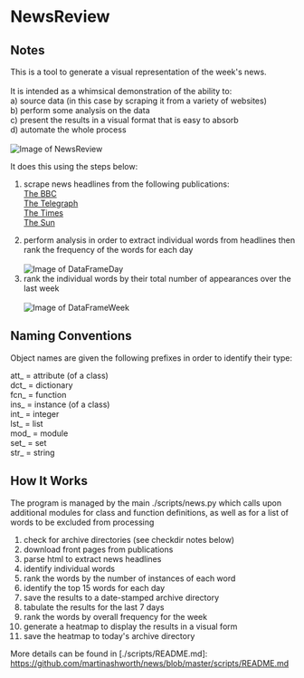 NewsReview
==========

Notes
-------

This is a tool to generate a visual representation of the week's news.<br /><br />
It is intended as a whimsical demonstration of the ability to:<br />
a) source data (in this case by scraping it from a variety of websites)<br />
b) perform some analysis on the data<br />
c) present the results in a visual format that is easy to absorb<br />
d) automate the whole process <br /><br />
![Image of NewsReview](http://whatmakesitgo.com/wp-content/uploads/2020/08/Screenshot-2020-08-21-at-16.52.47.png)

It does this using the steps below:<br />
1) scrape news headlines from the following publications:<br />
[The BBC][] <br />
[The Telegraph][] <br />
[The Times][] <br />
[The Sun][] <br />

[The BBC]: https://www.bbc.co.uk/news
[The Times]: https://www.thetimes.co.uk/
[The Telegraph]: https://www.telegraph.co.uk/
[The Sun]: https://www.thesun.co.uk/news
[scripts]: https://github.com/martinashworth/news/tree/master/scripts
[news.py]: https://github.com/martinashworth/news/blob/master/scripts/news.py
[mod_processing.py]: https://github.com/martinashworth/news/blob/master/scripts/mod_processing.py
[mod_publications.py]: https://github.com/martinashworth/news/blob/master/scripts/mod_publications.py
[mod_stop_words.py]: https://github.com/martinashworth/news/blob/master/scripts/mod_stop_words.py

2) perform analysis in order to extract individual words from headlines then rank the frequency of the words for each day<br /><br />
![Image of DataFrameDay](http://whatmakesitgo.com/wp-content/uploads/2020/08/Screenshot-2020-08-21-at-16.51.34.png)<br />
3) rank the individual words by their total number of appearances over the last week<br /><br />
![Image of DataFrameWeek](http://whatmakesitgo.com/wp-content/uploads/2020/08/Screenshot-2020-08-21-at-16.52.25.png)


Naming Conventions
------------------

Object names are given the following prefixes in order to identify their type: <br />

att_ = attribute (of a class) <br />
dct_ = dictionary <br />
fcn_ = function <br />
ins_ = instance (of a class) <br />
int_ = integer <br />
lst_ = list <br />
mod_ = module <br />
set_ = set <br />
str_ = string <br />


How It Works
------------

The program is managed by the main ./scripts/news.py which calls upon additional modules for class and function definitions, as well as for a list of words to be excluded from processing<br />
1) check for archive directories (see checkdir notes below)<br />
2) download front pages from publications<br />
3) parse html to extract news headlines<br />
4) identify individual words<br />
5) rank the words by the number of instances of each word<br />
6) identify the top 15 words for each day<br />
7) save the results to a date-stamped archive directory<br />
8) tabulate the results for the last 7 days<br />
9) rank the words by overall frequency for the week<br />
10) generate a heatmap to display the results in a visual form<br />
11) save the heatmap to today's archive directory<br />

More details can be found in [./scripts/README.md]: https://github.com/martinashworth/news/blob/master/scripts/README.md
